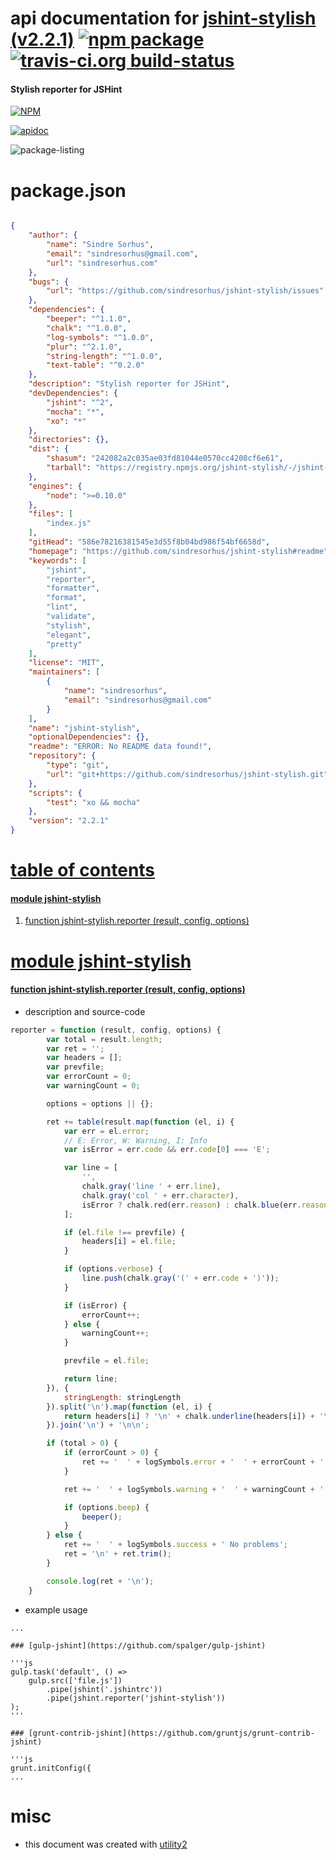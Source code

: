 # api documentation for  [jshint-stylish (v2.2.1)](https://github.com/sindresorhus/jshint-stylish#readme)  [![npm package](https://img.shields.io/npm/v/npmdoc-jshint-stylish.svg?style=flat-square)](https://www.npmjs.org/package/npmdoc-jshint-stylish) [![travis-ci.org build-status](https://api.travis-ci.org/npmdoc/node-npmdoc-jshint-stylish.svg)](https://travis-ci.org/npmdoc/node-npmdoc-jshint-stylish)
#### Stylish reporter for JSHint

[![NPM](https://nodei.co/npm/jshint-stylish.png?downloads=true)](https://www.npmjs.com/package/jshint-stylish)

[![apidoc](https://npmdoc.github.io/node-npmdoc-jshint-stylish/build/screen-capture.buildNpmdoc.browser._2Fhome_2Ftravis_2Fbuild_2Fnpmdoc_2Fnode-npmdoc-jshint-stylish_2Ftmp_2Fbuild_2Fapidoc.html.png)](https://npmdoc.github.io/node-npmdoc-jshint-stylish/build..beta..travis-ci.org/apidoc.html)

![package-listing](https://npmdoc.github.io/node-npmdoc-jshint-stylish/build/screen-capture.npmPackageListing.svg)



# package.json

```json

{
    "author": {
        "name": "Sindre Sorhus",
        "email": "sindresorhus@gmail.com",
        "url": "sindresorhus.com"
    },
    "bugs": {
        "url": "https://github.com/sindresorhus/jshint-stylish/issues"
    },
    "dependencies": {
        "beeper": "^1.1.0",
        "chalk": "^1.0.0",
        "log-symbols": "^1.0.0",
        "plur": "^2.1.0",
        "string-length": "^1.0.0",
        "text-table": "^0.2.0"
    },
    "description": "Stylish reporter for JSHint",
    "devDependencies": {
        "jshint": "^2",
        "mocha": "*",
        "xo": "*"
    },
    "directories": {},
    "dist": {
        "shasum": "242082a2c035ae03fd81044e0570cc4208cf6e61",
        "tarball": "https://registry.npmjs.org/jshint-stylish/-/jshint-stylish-2.2.1.tgz"
    },
    "engines": {
        "node": ">=0.10.0"
    },
    "files": [
        "index.js"
    ],
    "gitHead": "586e78216381545e3d55f8b04bd986f54bf6658d",
    "homepage": "https://github.com/sindresorhus/jshint-stylish#readme",
    "keywords": [
        "jshint",
        "reporter",
        "formatter",
        "format",
        "lint",
        "validate",
        "stylish",
        "elegant",
        "pretty"
    ],
    "license": "MIT",
    "maintainers": [
        {
            "name": "sindresorhus",
            "email": "sindresorhus@gmail.com"
        }
    ],
    "name": "jshint-stylish",
    "optionalDependencies": {},
    "readme": "ERROR: No README data found!",
    "repository": {
        "type": "git",
        "url": "git+https://github.com/sindresorhus/jshint-stylish.git"
    },
    "scripts": {
        "test": "xo && mocha"
    },
    "version": "2.2.1"
}
```



# <a name="apidoc.tableOfContents"></a>[table of contents](#apidoc.tableOfContents)

#### [module jshint-stylish](#apidoc.module.jshint-stylish)
1.  [function <span class="apidocSignatureSpan">jshint-stylish.</span>reporter (result, config, options)](#apidoc.element.jshint-stylish.reporter)



# <a name="apidoc.module.jshint-stylish"></a>[module jshint-stylish](#apidoc.module.jshint-stylish)

#### <a name="apidoc.element.jshint-stylish.reporter"></a>[function <span class="apidocSignatureSpan">jshint-stylish.</span>reporter (result, config, options)](#apidoc.element.jshint-stylish.reporter)
- description and source-code
```javascript
reporter = function (result, config, options) {
		var total = result.length;
		var ret = '';
		var headers = [];
		var prevfile;
		var errorCount = 0;
		var warningCount = 0;

		options = options || {};

		ret += table(result.map(function (el, i) {
			var err = el.error;
			// E: Error, W: Warning, I: Info
			var isError = err.code && err.code[0] === 'E';

			var line = [
				'',
				chalk.gray('line ' + err.line),
				chalk.gray('col ' + err.character),
				isError ? chalk.red(err.reason) : chalk.blue(err.reason)
			];

			if (el.file !== prevfile) {
				headers[i] = el.file;
			}

			if (options.verbose) {
				line.push(chalk.gray('(' + err.code + ')'));
			}

			if (isError) {
				errorCount++;
			} else {
				warningCount++;
			}

			prevfile = el.file;

			return line;
		}), {
			stringLength: stringLength
		}).split('\n').map(function (el, i) {
			return headers[i] ? '\n' + chalk.underline(headers[i]) + '\n' + el : el;
		}).join('\n') + '\n\n';

		if (total > 0) {
			if (errorCount > 0) {
				ret += '  ' + logSymbols.error + '  ' + errorCount + ' ' + plur('error', errorCount) + (warningCount > 0 ? '\n' : '');
			}

			ret += '  ' + logSymbols.warning + '  ' + warningCount + ' ' + plur('warning', total);

			if (options.beep) {
				beeper();
			}
		} else {
			ret += '  ' + logSymbols.success + ' No problems';
			ret = '\n' + ret.trim();
		}

		console.log(ret + '\n');
	}
```
- example usage
```shell
...

### [gulp-jshint](https://github.com/spalger/gulp-jshint)

'''js
gulp.task('default', () =>
	gulp.src(['file.js'])
		.pipe(jshint('.jshintrc'))
		.pipe(jshint.reporter('jshint-stylish'))
);
'''

### [grunt-contrib-jshint](https://github.com/gruntjs/grunt-contrib-jshint)

'''js
grunt.initConfig({
...
```



# misc
- this document was created with [utility2](https://github.com/kaizhu256/node-utility2)
